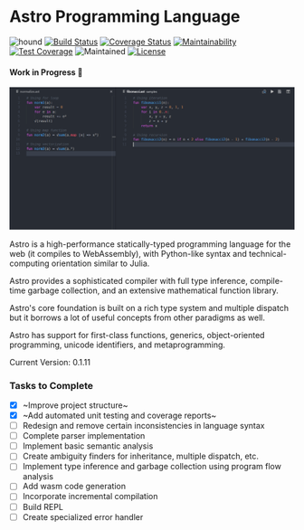 # Astro Programming Language
![hound](https://camo.githubusercontent.com/23ee7a697b291798079e258bbc25434c4fac4f8b/68747470733a2f2f696d672e736869656c64732e696f2f62616467652f50726f7465637465645f62792d486f756e642d6138373364312e737667)
[![Build Status](https://travis-ci.org/AppCypher/Astro.svg?branch=dev)](https://travis-ci.org/AppCypher/Astro)
[![Coverage Status](https://coveralls.io/repos/github/AppCypher/Astro/badge.svg?branch=dev)](https://coveralls.io/github/AppCypher/Astro?branch=dev)
[![Maintainability](https://api.codeclimate.com/v1/badges/9739900850aeebc6b2d5/maintainability)](https://codeclimate.com/github/AppCypher/Astro/maintainability)
[![Test Coverage](https://api.codeclimate.com/v1/badges/9739900850aeebc6b2d5/test_coverage)](https://codeclimate.com/github/AppCypher/Astro/test_coverage)
![Maintained](https://img.shields.io/maintenance/yes/2017.svg)
[![License](https://img.shields.io/badge/License-Apache%202.0-blue.svg)](https://opensource.org/licenses/Apache-2.0)
#### Work in Progress :construction:

![astro screenshot](https://github.com/AppCypher/Astro/blob/dev/media/images/astro-syntax.png)

Astro is a high-performance statically-typed programming language for the web (it compiles to WebAssembly), with Python-like syntax and technical-computing orientation similar to Julia.

Astro provides a sophisticated compiler with full type inference, compile-time garbage collection, and an extensive mathematical function library.

Astro's core foundation is built on a rich type system and multiple dispatch but it borrows a lot of useful concepts from other paradigms as well.

Astro has support for first-class functions, generics, object-oriented programming, unicode identifiers, and metaprogramming.

Current Version: 0.1.11

### Tasks to Complete
- [x] ~Improve project structure~
- [x] ~Add automated unit testing and coverage reports~
- [ ] Redesign and remove certain inconsistencies in language syntax
- [ ] Complete parser implementation
- [ ] Implement basic semantic analysis
- [ ] Create ambiguity finders for inheritance, multiple dispatch, etc.
- [ ] Implement type inference and garbage collection using program flow analysis 
- [ ] Add wasm code generation
- [ ] Incorporate incremental compilation
- [ ] Build REPL
- [ ] Create specialized error handler
